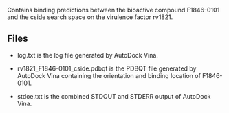 Contains binding predictions between the bioactive compound F1846-0101 and the cside search space on the virulence factor rv1821.

## Files

- log.txt is the log file generated by AutoDock Vina.

- rv1821_F1846-0101_cside.pdbqt is the PDBQT file generated by AutoDock Vina containing the orientation and binding location of F1846-0101.

- stdoe.txt is the combined STDOUT and STDERR output of AutoDock Vina.


